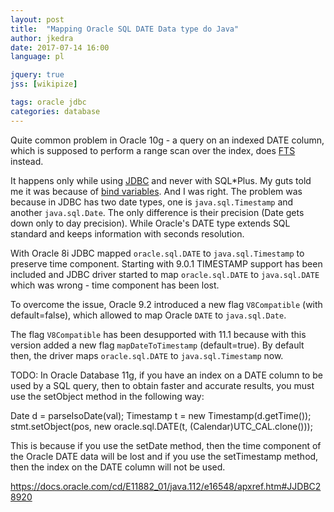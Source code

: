 ```yaml
---
layout: post
title:  "Mapping Oracle SQL DATE Data type do Java"
author: jkedra
date: 2017-07-14 16:00
language: pl

jquery: true
jss: [wikipize]

tags: oracle jdbc
categories: database
---
```


Quite common problem in Oracle 10g - a query on an indexed DATE column,
which is supposed to perform a range scan over the index,
does [FTS](we:Full_table_scan) instead. 

It happens only while using [JDBC](we:) and never with SQL\*Plus.
My guts told me it was because of [bind variables][bv]. And I was right.
The problem was because in JDBC has two date types, one is
`java.sql.Timestamp` and another `java.sql.Date`. The only difference
is their precision (Date gets down only to day precision). While Oracle's
DATE type extends SQL standard and keeps information with seconds resolution.

With Oracle 8i JDBC mapped `oracle.sql.DATE` to `java.sql.Timestamp` to
preserve time component. Starting with 9.0.1 TIMESTAMP support has been
included and JDBC driver started to map
`oracle.sql.DATE` to `java.sql.DATE` which was wrong - time component
has been lost.

To overcome the issue, Oracle 9.2 introduced a new flag `V8Compatible`
(with default=false), which allowed to map Oracle `DATE` to `java.sql.Date`.

The flag `V8Compatible` has been desupported with 11.1 because with this
version added a new flag `mapDateToTimestamp` (default=true).
By default then, the driver maps `oracle.sql.DATE` to `java.sql.Timestamp`
now.

TODO:
In Oracle Database 11g, if you have an index on a DATE column to be used by a SQL query, then to obtain faster and accurate results, you must use the setObject method in the following way:

Date d = parseIsoDate(val);
Timestamp t = new Timestamp(d.getTime());
stmt.setObject(pos, new oracle.sql.DATE(t, (Calendar)UTC_CAL.clone()));

This is because if you use the setDate method, then the time component of the Oracle DATE data will be lost and if you use the setTimestamp method, then the index on the DATE column will not be used.


[bv]: https://blogs.oracle.com/sql/improve-sql-query-performance-by-using-bind-variables
https://docs.oracle.com/cd/E11882_01/java.112/e16548/apxref.htm#JJDBC28920


